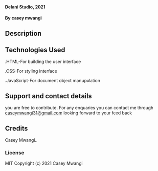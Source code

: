 #### Delani Studio, 2021

#### By casey mwangi

## Description


## Technologies Used

.HTML-For building the user interface

.CSS-For styling interface

.JavaScript-For document object manupulation

## Support and contact details

you are free to contribute.
For any enquaries you can contact me through caseymwangi31@gmail.com 
looking forward to your feed back

## Credits
Casey Mwangi..

### License
MIT Copyright (c) 2021 Casey Mwangi
